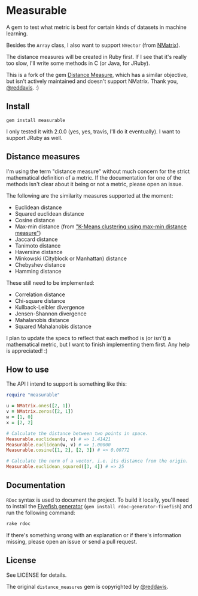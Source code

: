 # Measurable

A gem to test what metric is best for certain kinds of datasets in machine learning.

Besides the `Array` class, I also want to support `NVector` (from [NMatrix](http://github.com/sciruby/nmatrix)).

The distance measures will be created in Ruby first. If I see that it's really too slow, I'll write some methods in C (or Java, for JRuby).

This is a fork of the gem [Distance Measure](https://github.com/reddavis/Distance-Measures), which has a similar objective, but isn't actively maintained and doesn't support NMatrix. Thank you, [@reddavis][reddavis]. :)

## Install

`gem install measurable`

I only tested it with 2.0.0 (yes, yes, travis, I'll do it eventually). I want to support JRuby as well.

## Distance measures

I'm using the term "distance measure" without much concern for the strict mathematical definition of a metric. If the documentation for one of the methods isn't clear about it being or not a metric, please open an issue.

The following are the similarity measures supported at the moment:

- Euclidean distance
- Squared euclidean distance
- Cosine distance
- Max-min distance (from ["K-Means clustering using max-min distance measure"][maxmin])
- Jaccard distance
- Tanimoto distance
- Haversine distance
- Minkowski (Cityblock or Manhattan) distance
- Chebyshev distance
- Hamming distance

These still need to be implemented:

- Correlation distance
- Chi-square distance
- Kullback-Leibler divergence
- Jensen-Shannon divergence
- Mahalanobis distance
- Squared Mahalanobis distance

I plan to update the specs to reflect that each method is (or isn't) a mathematical metric, but I want to finish implementing them first. Any help is appreciated! :)

## How to use

The API I intend to support is something like this:

```ruby
require "measurable"

u = NMatrix.ones([2, 1])
v = NMatrix.zeros([2, 1])
w = [1, 0]
x = [2, 2]

# Calculate the distance between two points in space.
Measurable.euclidean(u, v) # => 1.41421
Measurable.euclidean(w, v) # => 1.00000
Measurable.cosine([1, 2], [2, 3]) # => 0.00772

# Calculate the norm of a vector, i.e. its distance from the origin.
Measurable.euclidean_squared([3, 4]) # => 25
```

## Documentation

`RDoc` syntax is used to document the project. To build it locally, you'll need to install the [Fivefish generator](https://github.com/ged/rdoc-generator-fivefish) (`gem install rdoc-generator-fivefish`) and run the following command:

```bash
rake rdoc
```

If there's something wrong with an explanation or if there's information missing, please open an issue or send a pull request.

## License

See LICENSE for details.

The original `distance_measures` gem is copyrighted by [@reddavis][reddavis].

[maxmin]: http://ieeexplore.ieee.org/stamp/stamp.jsp?arnumber=05156398
[reddavis]: (https://github.com/reddavis)
